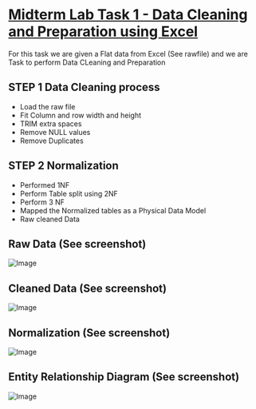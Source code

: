 # [Midterm Lab Task 1 - Data Cleaning and Preparation using Excel](https://github.com/user-attachments/files/19228568/ORDONA.xlsx)

For this task we are given a Flat data from Excel (See rawfile) and we are Task to perform Data CLeaning and Preparation

## STEP 1 Data Cleaning process
- Load the raw file
- Fit Column and row width and height
- TRIM extra spaces
- Remove NULL values
- Remove Duplicates

## STEP 2 Normalization
- Performed 1NF
- Perform Table split using 2NF
- Perform 3 NF
- Mapped the Normalized tables as a Physical Data Model
- Raw cleaned Data

## Raw Data (See screenshot)
![Image](https://github.com/user-attachments/assets/2a4590d4-31c8-4322-ba18-c465dbb2a0f4)
## Cleaned Data (See screenshot)
![Image](https://github.com/user-attachments/assets/9028ae39-775d-42b4-b820-aebc0de9463a)
## Normalization (See screenshot)
![Image](https://github.com/user-attachments/assets/cbc72f0b-b5f7-4b88-b874-8586e2e518b8)
## Entity Relationship Diagram (See screenshot)
![Image](https://github.com/user-attachments/assets/b9d35318-4586-4104-96fb-a05a694d3877)
